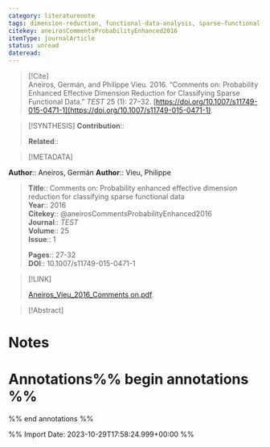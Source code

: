 ```yaml
---
category: literaturenote
tags: dimension-reduction, functional-data-analysis, sparse-functional-data
citekey: aneirosCommentsProbabilityEnhanced2016
itemType: journalArticle
status: unread  
dateread:  
---
```


> [!Cite]  
> Aneiros, Germán, and Philippe Vieu. 2016. “Comments on: Probability Enhanced Effective Dimension Reduction for Classifying Sparse Functional Data.” _TEST_ 25 (1): 27–32. [https://doi.org/10.1007/s11749-015-0471-1](https://doi.org/10.1007/s11749-015-0471-1).

> [!SYNTHESIS] 
>**Contribution**::
>
>**Related**:: 
>

> [!METADATA]  
>
**Author**:: Aneiros, Germán
**Author**:: Vieu, Philippe<br>
> **Title**:: Comments on: Probability enhanced effective dimension reduction for classifying sparse functional data    
> **Year**:: 2016     
> **Citekey**:: @aneirosCommentsProbabilityEnhanced2016    
>**Journal**:: *TEST*    
>**Volume**:: 25    
>**Issue**:: 1     
>    
>    
>     
> **Pages**:: 27-32    
>**DOI**:: 10.1007/s11749-015-0471-1    
>

> [!LINK] 
>
> [Aneiros_Vieu_2016_Comments on.pdf](file:///Users/steven/Library/CloudStorage/GoogleDrive-steven.golovkine@ul.ie/My%20Drive/bibliography/TEST/2016/Aneiros_Vieu_2016_Comments%20on.pdf).

>[!Abstract]
>>


# Notes<br>
# Annotations%% begin annotations %%  
 
  
%% end annotations %%

%% Import Date: 2023-10-29T17:58:24.999+00:00 %%
